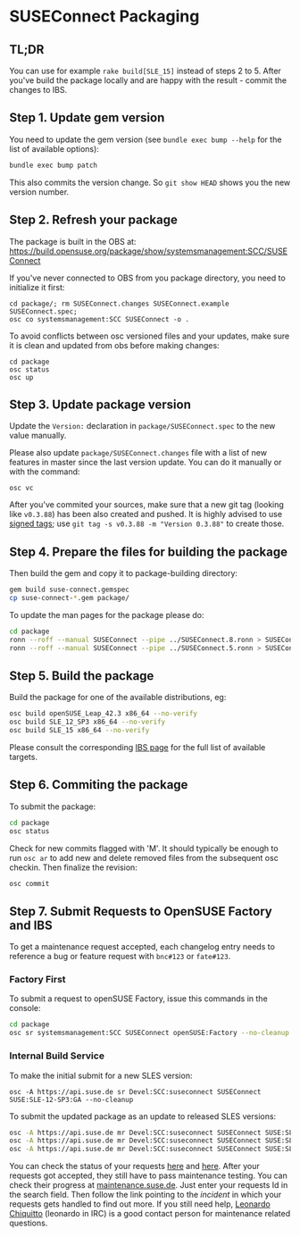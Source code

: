 # SUSEConnect Packaging

## TL;DR

You can use for example `rake build[SLE_15]` instead of steps 2 to 5.
After you've build the package locally and are happy with the result - commit the changes to IBS.

## Step 1. Update gem version

You need to update the gem version (see `bundle exec bump --help` for the list of available options):

```bash
bundle exec bump patch
```
This also commits the version change. So `git show HEAD` shows you the new version number.

## Step 2. Refresh your package

The package is built in the OBS at: https://build.opensuse.org/package/show/systemsmanagement:SCC/SUSEConnect

If you've never connected to OBS from you package directory, you need to initialize it first:
```
cd package/; rm SUSEConnect.changes SUSEConnect.example SUSEConnect.spec;
osc co systemsmanagement:SCC SUSEConnect -o .
```

To avoid conflicts between osc versioned files and your updates, make sure it is clean and updated from obs before making changes:

```
cd package
osc status
osc up
```

## Step 3. Update package version

Update the `Version:` declaration in `package/SUSEConnect.spec` to the new value manually.

Please also update `package/SUSEConnect.changes` file with a list of new features in master since the last version update. You can do it manually or with the command:
```
osc vc
```

After you've commited your sources, make sure that a new git tag (looking like `v0.3.88`) has been also created and pushed. It is highly advised to use [signed tags](https://git-scm.com/book/en/v2/Git-Tools-Signing-Your-Work); use `git tag -s v0.3.88 -m "Version 0.3.88"` to create those.

## Step 4. Prepare the files for building the package

Then build the gem and copy it to package-building directory:

```bash
gem build suse-connect.gemspec
cp suse-connect-*.gem package/
```

To update the man pages for the package please do:

```bash
cd package
ronn --roff --manual SUSEConnect --pipe ../SUSEConnect.8.ronn > SUSEConnect.8  && gzip -f SUSEConnect.8
ronn --roff --manual SUSEConnect --pipe ../SUSEConnect.5.ronn > SUSEConnect.5  && gzip -f SUSEConnect.5
```

## Step 5. Build the package

Build the package for one of the available distributions, eg:

```bash
osc build openSUSE_Leap_42.3 x86_64 --no-verify
osc build SLE_12_SP3 x86_64 --no-verify
osc build SLE_15 x86_64 --no-verify
```

Please consult the corresponding [IBS page](https://build.opensuse.org/package/show/systemsmanagement:SCC/SUSEConnect) for the full list of available targets.

## Step 6. Commiting the package

To submit the package:
```bash
cd package
osc status
```

Check for new commits flagged with 'M'.
It should typically be enough to run `osc ar` to add new and delete removed files from the subsequent osc checkin. Then finalize the revision:

```bash
osc commit
```

## Step 7. Submit Requests to OpenSUSE Factory and IBS

To get a maintenance request accepted, each changelog entry needs to reference a bug or feature
request with `bnc#123` or `fate#123`.

### Factory First

To submit a request to openSUSE Factory, issue this commands in the console:

```bash
cd package
osc sr systemsmanagement:SCC SUSEConnect openSUSE:Factory --no-cleanup
```


### Internal Build Service

To make the initial submit for a new SLES version:

```
osc -A https://api.suse.de sr Devel:SCC:suseconnect SUSEConnect SUSE:SLE-12-SP3:GA --no-cleanup
```

To submit the updated package as an update to released SLES versions:

```bash
osc -A https://api.suse.de mr Devel:SCC:suseconnect SUSEConnect SUSE:SLE-12:Update --no-cleanup
osc -A https://api.suse.de mr Devel:SCC:suseconnect SUSEConnect SUSE:SLE-12-SP1:Update --no-cleanup
osc -A https://api.suse.de mr Devel:SCC:suseconnect SUSEConnect SUSE:SLE-12-SP2:Update --no-cleanup
```


You can check the status of your requests [here](https://build.opensuse.org/package/requests/systemsmanagement:SCC/SUSEConnect) and [here](https://build.suse.de/package/requests/Devel:SCC:suseconnect/SUSEConnect).
After your requests got accepted, they still have to pass maintenance testing. You can check their progress at [maintenance.suse.de](https://maintenance.suse.de/). Just enter your requests Id in the search field. Then follow the link pointing to the _incident_ in which your requests gets handled to find out more. If you still need help, [Leonardo Chiquitto](https://floor.nue.suse.com/users/255) (leonardo in IRC) is a good contact person for maintenance related questions.
